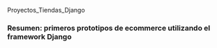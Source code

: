 Proyectos_Tiendas_Django

### Resumen: primeros prototipos de ecommerce utilizando el framework Django
